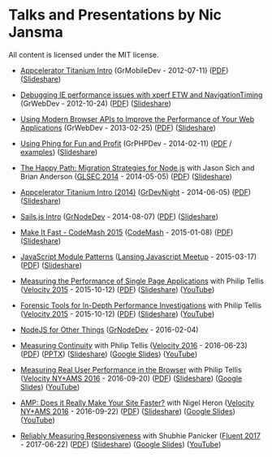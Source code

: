 # Talks and Presentations by Nic Jansma

All content is licensed under the MIT license.

* [Appcelerator Titanium Intro](appcelerator-titanium-intro/) (GrMobileDev - 2012-07-11) ([PDF](https://github.com/nicjansma/talks/blob/master/appcelerator-titanium-intro/appcelerator-titanium-intro.pdf?raw=true)) ([Slideshare](http://www.slideshare.net/nicjansma/appcelerator-titanium-intro))

* [Debugging IE performance issues with xperf ETW and NavigationTiming](debugging-ie-performance-issues-with-xperf-etw-and-navigationtiming/) (GrWebDev - 2012-10-24) ([PDF](https://github.com/nicjansma/talks/blob/master/debugging-ie-performance-issues-with-xperf-etw-and-navigationtiming/debugging-ie-performance-issues-with-xperf-etw-and-navigationtiming.pdf?raw=true)) ([Slideshare](http://www.slideshare.net/nicjansma/debugging-ie-performance-issues-with-xperf-etw-and-navigationtiming))

* [Using Modern Browser APIs to Improve the Performance of Your Web Applications](using-modern-browser-apis-to-improve-the-performance-of-your-web-applications) (GrWebDev - 2013-02-25) ([PDF](https://github.com/nicjansma/talks/blob/master/using-modern-browser-apis-to-improve-the-performance-of-your-web-applications/using-modern-browser-apis-to-improve-the-performance-of-your-web-applications.pdf?raw=true)) ([Slideshare](http://www.slideshare.net/nicjansma/using-modern-browser-apis-to-improve-the-performance-of-your-web-applications))

* [Using Phing for Fun and Profit](using-phing-for-fun-and-profit/presentation/index.html) (GrPHPDev - 2014-02-11) ([PDF](https://github.com/nicjansma/talks/blob/master/using-phing-for-fun-and-profit/using-phing-for-fun-and-profit.pdf?raw=true) / [examples](using-phing-for-fun-and-profit/examples)) ([Slideshare](http://www.slideshare.net/nicjansma/using-phingforfunandprofit))

* [The Happy Path: Migration Strategies for Node.js](the-happy-path-migration-strategies-for-nodejs/index.html) with Jason Sich and Brian Anderson ([GLSEC 2014](http://glsec.softwaregr.org/) - 2014-05-05) ([PDF](https://github.com/nicjansma/talks/blob/master/the-happy-path-migration-strategies-for-nodejs/the-happy-path-migration-strategies-for-nodejs.pdf?raw=true)) ([Slideshare](http://www.slideshare.net/nicjansma/the-happy-path-migration-strategies-for-nodejs))

* [Appcelerator Titanium Intro (2014)](appcelerator-titanium-intro-2014/) ([GrDevNight](http://grdevnight.org/) - 2014-06-05) ([PDF](https://github.com/nicjansma/talks/blob/master/appcelerator-titanium-intro-2014/appcelerator-titanium-intro-2014.pdf?raw=true)) ([Slideshare](http://www.slideshare.net/nicjansma/appcelerator-titanium-intro-2014))

* [Sails.js Intro](sails-js/) ([GrNodeDev](http://www.meetup.com/GRNodeDev/) - 2014-08-07) ([PDF](https://github.com/nicjansma/talks/blob/master/sails-js/sails-js.pdf?raw=true)) ([Slideshare](http://www.slideshare.net/nicjansma/sailsjs-intro))

* [Make It Fast - CodeMash 2015](make-it-fast-codemash-2015/) ([CodeMash](http://codemash.org) - 2015-01-08) ([PDF](https://github.com/nicjansma/talks/blob/master/make-it-fast-codemash-2015/make-it-fast-codemash-2015.pdf?raw=true)) ([Slideshare](http://www.slideshare.net/nicjansma/make-itfastcodemash2015))

* [JavaScript Module Patterns](javascript-module-patterns/) ([Lansing Javascript Meetup](http://www.meetup.com/Lansing-Javascript-Meetup) - 2015-03-17) ([PDF](https://github.com/nicjansma/talks/blob/master/javascript-module-patterns/javascript-module-patterns.pdf?raw=true)) ([Slideshare](http://www.slideshare.net/nicjansma/javascript-modulepatterns))

* [Measuring the Performance of Single Page Applications](measuring-the-performance-of-single-page-applications/) with Philip Tellis ([Velocity 2015](http://velocityconf.com/devops-web-performance-ny-2015) - 2015-10-12) ([PDF](https://github.com/nicjansma/talks/blob/master/measuring-the-performance-of-single-page-applications/measuring-the-performance-of-single-page-applications.pdf?raw=true)) ([Slideshare](http://www.slideshare.net/nicjansma/measuring-the-performance-of-single-page-applications)) ([YouTube](https://youtu.be/CYEYtQPofhQ))

* [Forensic Tools for In-Depth Performance Investigations](forensic-tools-for-in-depth-performance-investigations/) with Philip Tellis ([Velocity 2015](http://velocityconf.com/devops-web-performance-ny-2015) - 2015-10-12) ([PDF](https://github.com/nicjansma/talks/blob/master/forensic-tools-for-in-depth-performance-investigations/forensic-tools-for-in-depth-performance-investigations.pdf?raw=true)) ([Slideshare](http://www.slideshare.net/nicjansma/forensic-tools-for-indepth-performance-investigations)) ([YouTube](https://youtu.be/jgGbdoN4l2k))

* [NodeJS for Other Things](node-js-for-other-things/) ([GrNodeDev](http://www.meetup.com/GRNodeDev/) - 2016-02-04)

* [Measuring Continuity](measuring-continuity/) with Philip Tellis ([Velocity 2016](http://conferences.oreilly.com/velocity/devops-web-performance-ca) - 2016-06-23) ([PDF](https://github.com/nicjansma/talks/blob/master/measuring-continuity/measuring-continuity.pdf?raw=true)) ([PPTX](https://github.com/nicjansma/talks/blob/master/measuring-continuity/measuring-continuity.pptx?raw=true)) ([Slideshare](https://slideshare.net/nicjansma/measuring-continuity/)) ([Google Slides](https://docs.google.com/presentation/d/1irjQAX8orbSaqlvJkgpvh7MXKSDhY2b6GMA-lnq7uMA)) ([YouTube](https://youtu.be/dbAise49tWY))

* [Measuring Real User Performance in the Browser](measuring-real-user-performance-in-the-browser/) with Philip Tellis ([Velocity NY+AMS 2016](http://conferences.oreilly.com/velocity/devops-web-performance-ny) - 2016-09-20) ([PDF](https://github.com/nicjansma/talks/blob/master/measuring-real-user-performance-in-the-browser/measuring-real-user-performance-in-the-browser.pdf?raw=true)) ([Slideshare](https://slideshare.net/nicjansma/measuring-real-user-performance-in-the-browser/)) ([Google Slides](https://docs.google.com/presentation/d/13FBfHRNWWH_fEdEbJeQ5ERaDy-2GesMEGdb86ukYrmo)) ([YouTube](https://youtu.be/yrWLi524YLM))

* [AMP: Does it Really Make Your Site Faster?](amp-does-it-really-make-your-site-faster/) with Nigel Heron ([Velocity NY+AMS 2016](http://conferences.oreilly.com/velocity/devops-web-performance-ny) - 2016-09-22) ([PDF](https://github.com/nicjansma/talks/blob/master/amp-does-it-really-make-your-site-faster/amp-does-it-really-make-your-site-faster.pdf?raw=true)) ([Slideshare](https://slideshare.net/nicjansma/amp-does-it-really-make-your-site-faster/)) ([Google Slides](https://docs.google.com/presentation/d/1aOC58L11tiOQal1akzQXpBFWtuUayByvlUI2zKkIzVw)) ([YouTube](https://youtu.be/dOiGcgw-r8g))

* [Reliably Measuring Responsiveness](reliably-measuring-responsiveness/) with Shubhie Panicker ([Fluent 2017](https://conferences.oreilly.com/fluent/fl-ca) - 2017-06-22) ([PDF](https://github.com/nicjansma/talks/blob/master/reliably-measuring-responsiveness/reliably-measuring-responsiveness.pdf?raw=true)) ([Slideshare](https://slideshare.net/nicjansma/reliably-measuring-responsiveness/)) ([Google Slides](https://docs.google.com/presentation/d/15DsvKVrt9vIL5s-wH4VhCGEhS-FkjD5pP3dH1-hzPi8)) ([YouTube](https://youtu.be/y5qPix1tdOE))
